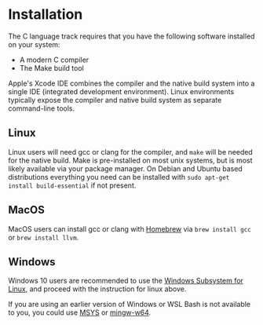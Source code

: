 # Installation

The C language track requires that you have the following software installed
on your system:

* A modern C compiler
* The Make build tool

Apple's Xcode IDE combines the compiler and the native build system into a single IDE (integrated development environment).
Linux environments typically expose the compiler and native build system as separate command-line tools.

## Linux

Linux users will need gcc or clang for the compiler, and `make` will be needed for the native build.
Make is pre-installed on most unix systems, but is most likely available via your package manager.
On Debian and Ubuntu based distributions everything you need can be installed with `sudo apt-get install build-essential` if not present.

## MacOS

MacOS users can install gcc or clang with [Homebrew][] via `brew install gcc` or `brew install llvm`.

## Windows

Windows 10 users are recommended to use the [Windows Subsystem for Linux][], and proceed with the instruction for linux above.

If you are using an earlier version of Windows or WSL Bash is not available to you, you could use [MSYS][] or [mingw-w64][].

[Homebrew]: https://brew.sh
[Windows Subsystem for Linux]: https://msdn.microsoft.com/en-us/commandline/wsl/about
[MSYS]: https://www.msys2.org/
[mingw-w64]: http://mingw-w64.org/doku.php
